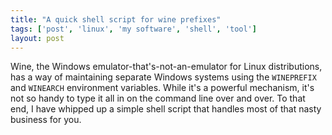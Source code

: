 ```yaml
---
title: "A quick shell script for wine prefixes"
tags: ['post', 'linux', 'my software', 'shell', 'tool']
layout: post
---
```


Wine, the Windows emulator-that's-not-an-emulator for Linux
distributions, has a way of maintaining separate Windows systems using
the `WINEPREFIX` and `WINEARCH` environment variables. While it's a
powerful mechanism, it's not so handy to type it all in on the command
line over and over. To that end, I have whipped up a simple shell script
that handles most of that nasty business for you.<!--more-->

<p>
<script src="https://gist.github.com/haliphax/378652c55732c659908616a608e02dd2.js"></script>
</p>


